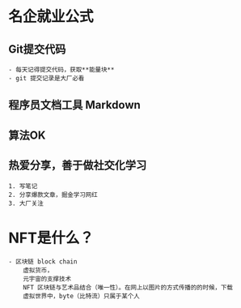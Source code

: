# 名企就业公式

## Git提交代码
    - 每天记得提交代码，获取**能量块**
    - git 提交记录是大厂必看

## 程序员文档工具 Markdown

## 算法OK

## 热爱分享，善于做社交化学习
    1. 写笔记
    2. 分享爆款文章，掘金学习网红
    3. 大厂关注

# NFT是什么？

    - 区块链 block chain
        虚拟货币，
        元宇宙的支撑技术
        NFT 区块链与艺术品结合（唯一性）。在网上以图片的方式传播的的时候，下载
        虚拟世界中，byte（比特流）只属于某个人